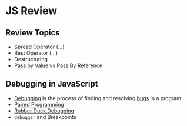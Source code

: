 # JS Review


## Review Topics
- Spread Operator (...)
- Rest Operator (...)
- Destructuring 
- Pass by Value vs Pass By Reference 


## Debugging in JavaScript
- [Debugging](https://en.wikipedia.org/wiki/Debugging) is the process of finding and resolving [bugs](https://en.wikipedia.org/wiki/Software_bug) in a program
- [Paired Programming](https://en.wikipedia.org/wiki/Pair_programming)
- [Rubber Duck Debugging](https://en.wikipedia.org/wiki/Rubber_duck_debugging)
- `debugger` and Breakpoints